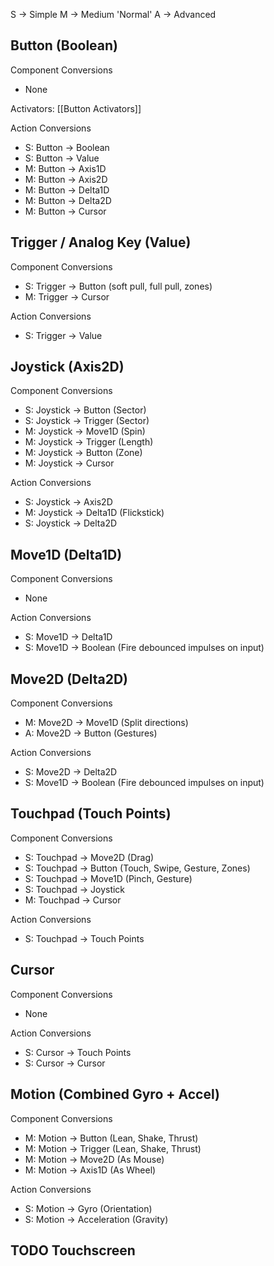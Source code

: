 S -> Simple
M -> Medium 'Normal'
A -> Advanced

## Button (Boolean)
Component Conversions

- None

Activators: [[Button Activators]]

Action Conversions

- S: Button -> Boolean
- S: Button -> Value
- M: Button -> Axis1D
- M: Button -> Axis2D
- M: Button -> Delta1D
- M: Button -> Delta2D
- M: Button -> Cursor

## Trigger / Analog Key (Value)
Component Conversions

- S: Trigger -> Button (soft pull, full pull, zones)
- M: Trigger -> Cursor

Action Conversions

- S: Trigger -> Value

## Joystick (Axis2D)
Component Conversions

- S: Joystick -> Button (Sector)
- S: Joystick -> Trigger (Sector)
- M: Joystick -> Move1D (Spin)
- M: Joystick -> Trigger (Length)
- M: Joystick -> Button (Zone)
- M: Joystick -> Cursor

Action Conversions

- S: Joystick -> Axis2D
- M: Joystick -> Delta1D (Flickstick)
- S: Joystick -> Delta2D

## Move1D (Delta1D)
Component Conversions

- None

Action Conversions

- S: Move1D -> Delta1D
- S: Move1D -> Boolean (Fire debounced impulses on input)

## Move2D (Delta2D)
Component Conversions

- M: Move2D -> Move1D (Split directions)
- A: Move2D -> Button (Gestures)

Action Conversions

- S: Move2D -> Delta2D
- S: Move1D -> Boolean (Fire debounced impulses on input)

## Touchpad (Touch Points)
Component Conversions

- S: Touchpad -> Move2D (Drag)
- S: Touchpad -> Button (Touch, Swipe, Gesture, Zones)
- S: Touchpad -> Move1D (Pinch, Gesture)
- S: Touchpad -> Joystick
- M: Touchpad -> Cursor

Action Conversions

- S: Touchpad -> Touch Points

## Cursor
Component Conversions

- None

Action Conversions

- S: Cursor -> Touch Points
- S: Cursor -> Cursor

## Motion (Combined Gyro + Accel)
Component Conversions

- M: Motion -> Button (Lean, Shake, Thrust)
- M: Motion -> Trigger (Lean, Shake, Thrust)
- M: Motion -> Move2D (As Mouse)
- M: Motion -> Axis1D (As Wheel)

Action Conversions

- S: Motion -> Gyro (Orientation)
- S: Motion -> Acceleration (Gravity)

## TODO Touchscreen
